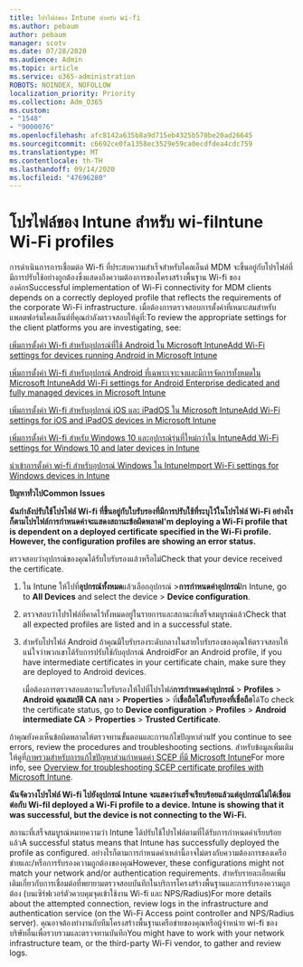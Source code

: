 ```yaml
---
title: โปรไฟล์ของ Intune สำหรับ wi-fi
ms.author: pebaum
author: pebaum
manager: scotv
ms.date: 07/28/2020
ms.audience: Admin
ms.topic: article
ms.service: o365-administration
ROBOTS: NOINDEX, NOFOLLOW
localization_priority: Priority
ms.collection: Adm_O365
ms.custom:
- "1548"
- "9000076"
ms.openlocfilehash: afc8142a635b8a9d715eb4325b570be20ad26645
ms.sourcegitcommit: c6692ce0fa1358ec3529e59ca0ecdfdea4cdc759
ms.translationtype: MT
ms.contentlocale: th-TH
ms.lasthandoff: 09/14/2020
ms.locfileid: "47696280"
---
```

# <a name="intune-wi-fi-profiles"></a><span data-ttu-id="01b28-102">โปรไฟล์ของ Intune สำหรับ wi-fi</span><span class="sxs-lookup"><span data-stu-id="01b28-102">Intune Wi-Fi profiles</span></span>

<span data-ttu-id="01b28-103">การดำเนินการการเชื่อมต่อ Wi-fi ที่ประสบความสำเร็จสำหรับไคลเอ็นต์ MDM จะขึ้นอยู่กับโปรไฟล์ที่มีการปรับใช้อย่างถูกต้องซึ่งแสดงถึงความต้องการของโครงสร้างพื้นฐาน Wi-fi ขององค์กร</span><span class="sxs-lookup"><span data-stu-id="01b28-103">Successful implementation of Wi-Fi connectivity for MDM clients depends on a correctly deployed profile that reflects the requirements of the corporate Wi-Fi infrastructure.</span></span> <span data-ttu-id="01b28-104">เมื่อต้องการตรวจสอบการตั้งค่าที่เหมาะสมสำหรับแพลตฟอร์มไคลเอ็นต์ที่คุณกำลังตรวจสอบให้ดูที่:</span><span class="sxs-lookup"><span data-stu-id="01b28-104">To review the appropriate settings for the client platforms you are investigating, see:</span></span> 

[<span data-ttu-id="01b28-105">เพิ่มการตั้งค่า Wi-fi สำหรับอุปกรณ์ที่ใช้ Android ใน Microsoft Intune</span><span class="sxs-lookup"><span data-stu-id="01b28-105">Add Wi-Fi settings for devices running Android in Microsoft Intune</span></span>](https://docs.microsoft.com/intune/wi-fi-settings-android)

[<span data-ttu-id="01b28-106">เพิ่มการตั้งค่า Wi-fi สำหรับอุปกรณ์ Android ที่เฉพาะเจาะจงและมีการจัดการทั้งหมดใน Microsoft Intune</span><span class="sxs-lookup"><span data-stu-id="01b28-106">Add Wi-Fi settings for Android Enterprise dedicated and fully managed devices in Microsoft Intune</span></span>](https://docs.microsoft.com/intune/wi-fi-settings-android-enterprise)

[<span data-ttu-id="01b28-107">เพิ่มการตั้งค่า Wi-fi สำหรับอุปกรณ์ iOS และ iPadOS ใน Microsoft Intune</span><span class="sxs-lookup"><span data-stu-id="01b28-107">Add Wi-Fi settings for iOS and iPadOS devices in Microsoft Intune</span></span>](https://docs.microsoft.com/intune/wi-fi-settings-ios)

[<span data-ttu-id="01b28-108">เพิ่มการตั้งค่า Wi-fi สำหรับ Windows 10 และอุปกรณ์รุ่นที่ใหม่กว่าใน Intune</span><span class="sxs-lookup"><span data-stu-id="01b28-108">Add Wi-Fi settings for Windows 10 and later devices in Intune</span></span>](https://docs.microsoft.com/intune/wi-fi-settings-windows)

[<span data-ttu-id="01b28-109">นำเข้าการตั้งค่า wi-fi สำหรับอุปกรณ์ Windows ใน Intune</span><span class="sxs-lookup"><span data-stu-id="01b28-109">Import Wi-Fi settings for Windows devices in Intune</span></span>](https://docs.microsoft.com/intune/wi-fi-settings-import-windows-8-1)

<span data-ttu-id="01b28-110">**ปัญหาทั่วไป**</span><span class="sxs-lookup"><span data-stu-id="01b28-110">**Common Issues**</span></span>

<span data-ttu-id="01b28-111">**ฉันกำลังปรับใช้โปรไฟล์ Wi-fi ที่ขึ้นอยู่กับใบรับรองที่มีการปรับใช้ที่ระบุไว้ในโปรไฟล์ Wi-Fi อย่างไรก็ตามโปรไฟล์การกำหนดค่าจะแสดงสถานะข้อผิดพลาด**</span><span class="sxs-lookup"><span data-stu-id="01b28-111">**I'm deploying a Wi-Fi profile that is dependent on a deployed certificate specified in the Wi-Fi profile. However, the configuration profiles are showing an error status.**</span></span>

<span data-ttu-id="01b28-112">ตรวจสอบว่าอุปกรณ์ของคุณได้รับใบรับรองแล้วหรือไม่</span><span class="sxs-lookup"><span data-stu-id="01b28-112">Check that your device received the certificate.</span></span>

1. <span data-ttu-id="01b28-113">ใน Intune ให้ไปที่**อุปกรณ์ทั้งหมด**แล้วเลือกอุปกรณ์ >**การกำหนดค่าอุปกรณ์**</span><span class="sxs-lookup"><span data-stu-id="01b28-113">In Intune, go to **All Devices** and select the device > **Device configuration**.</span></span>

2. <span data-ttu-id="01b28-114">ตรวจสอบว่าโปรไฟล์ที่คาดไว้ทั้งหมดอยู่ในรายการและสถานะที่เสร็จสมบูรณ์แล้ว</span><span class="sxs-lookup"><span data-stu-id="01b28-114">Check that all expected profiles are listed and in a successful state.</span></span>

3. <span data-ttu-id="01b28-115">สำหรับโปรไฟล์ Android ถ้าคุณมีใบรับรองระดับกลางในสายใบรับรองของคุณให้ตรวจสอบให้แน่ใจว่าพวกเขาได้รับการปรับใช้กับอุปกรณ์ Android</span><span class="sxs-lookup"><span data-stu-id="01b28-115">For an Android profile, if you have intermediate certificates in your certificate chain, make sure they are deployed to Android devices.</span></span>

    <span data-ttu-id="01b28-116">เมื่อต้องการตรวจสอบสถานะใบรับรองให้ไปที่โปรไฟล์**การกำหนดค่าอุปกรณ์**  >  **Profiles**  >  **Android คุณสมบัติ CA กลาง**  >  **Properties**  >  ที่**เชื่อถือได้ใบรับรองที่เชื่อถือ**ได้</span><span class="sxs-lookup"><span data-stu-id="01b28-116">To check the certificate status, go to **Device configuration** > **Profiles** > **Android intermediate CA** > **Properties** > **Trusted Certificate**.</span></span>

<span data-ttu-id="01b28-117">ถ้าคุณยังคงเห็นข้อผิดพลาดให้ตรวจทานขั้นตอนและการแก้ไขปัญหาส่วน</span><span class="sxs-lookup"><span data-stu-id="01b28-117">If you continue to see errors, review the procedures and troubleshooting sections.</span></span> <span data-ttu-id="01b28-118">สำหรับข้อมูลเพิ่มเติมให้ดูที่[ภาพรวมสำหรับการแก้ไขปัญหาส่วนกำหนดค่า SCEP ที่มี Microsoft Intune](https://support.microsoft.com/help/4457481/troubleshooting-scep-certificate-profile-deployment-in-intune)</span><span class="sxs-lookup"><span data-stu-id="01b28-118">For more info, see [Overview for troubleshooting SCEP certificate profiles with Microsoft Intune](https://support.microsoft.com/help/4457481/troubleshooting-scep-certificate-profile-deployment-in-intune).</span></span>

<span data-ttu-id="01b28-119">**ฉันจัดวางโปรไฟล์ Wi-fi ไปยังอุปกรณ์ Intune จะแสดงว่าเสร็จเรียบร้อยแล้วแต่อุปกรณ์ไม่ได้เชื่อมต่อกับ Wi-fi**</span><span class="sxs-lookup"><span data-stu-id="01b28-119">**I deployed a Wi-Fi profile to a device. Intune is showing that it was successful, but the device is not connecting to the Wi-Fi.**</span></span>

<span data-ttu-id="01b28-120">สถานะที่เสร็จสมบูรณ์หมายความว่า Intune ได้ปรับใช้โปรไฟล์ตามที่ได้รับการกำหนดค่าเรียบร้อยแล้ว</span><span class="sxs-lookup"><span data-stu-id="01b28-120">A successful status means that Intune has successfully deployed the profile as configured.</span></span> <span data-ttu-id="01b28-121">อย่างไรก็ตามการกำหนดค่าเหล่านี้อาจไม่ตรงกับความต้องการของเครือข่ายและ/หรือการรับรองความถูกต้องของคุณ</span><span class="sxs-lookup"><span data-stu-id="01b28-121">However, these configurations might not match your network and/or authentication requirements.</span></span> <span data-ttu-id="01b28-122">สำหรับรายละเอียดเพิ่มเติมเกี่ยวกับการเชื่อมต่อที่พยายามตรวจสอบบันทึกในบริการโครงสร้างพื้นฐานและการรับรองความถูกต้อง (บนเซิร์ฟเวอร์ตัวควบคุมจุดเข้าใช้งาน Wi-fi และ NPS/Radius)</span><span class="sxs-lookup"><span data-stu-id="01b28-122">For more details about the attempted connection, review logs in the infrastructure and authentication service (on the Wi-Fi Access point controller and NPS/Radius server).</span></span> <span data-ttu-id="01b28-123">คุณอาจต้องทำงานกับทีมโครงสร้างพื้นฐานเครือข่ายของคุณหรือผู้จำหน่าย wi-fi ของบริษัทอื่นเพื่อรวบรวมและตรวจทานบันทึก</span><span class="sxs-lookup"><span data-stu-id="01b28-123">You might have to work with your network infrastructure team, or the third-party Wi-Fi vendor, to gather and review logs.</span></span>